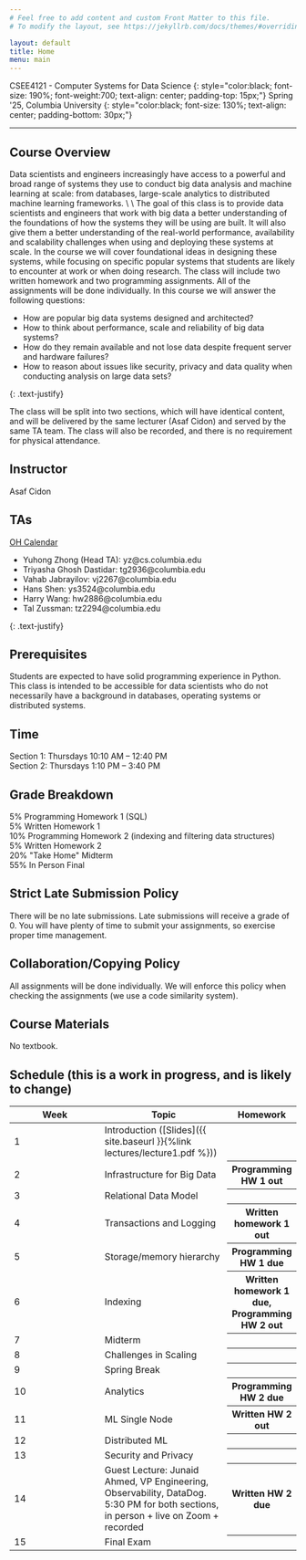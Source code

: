 ```yaml
---
# Feel free to add content and custom Front Matter to this file.
# To modify the layout, see https://jekyllrb.com/docs/themes/#overriding-theme-defaults

layout: default
title: Home
menu: main
---
```


CSEE4121 - Computer Systems for Data Science 
{: style="color:black; font-size: 190%; font-weight:700; text-align: center; padding-top: 15px;"}
Spring '25, Columbia University
{: style="color:black; font-size: 130%; text-align: center; padding-bottom: 30px;"}

----

## Course Overview
Data scientists and engineers increasingly have access to a powerful and broad
range of systems they use to conduct big data analysis and machine learning at
scale: from databases, large-scale analytics to distributed machine learning
frameworks. \\
\\
The goal of this class is to provide data scientists and engineers that work
with big data a better understanding of the foundations of how the systems they
will be using are built. It will also give them a better understanding of the
real-world performance, availability and scalability challenges when using and
deploying these systems at scale. In the course we will cover foundational ideas
in designing these systems, while focusing on specific popular systems that
students are likely to encounter at work or when doing research. The class will
include two written homework and two programming assignments. All of the assignments will be done
individually. In this course we will answer the following questions:
<ul>
  <li>How are popular big data systems designed and architected?</li>
  <li>How to think about performance, scale and reliability of big data systems?</li>
  <li>How do they remain available and not lose data despite frequent server and
hardware failures?</li>
  <li>How to reason about issues like security, privacy and data quality when
conducting analysis on large data sets?</li>
</ul>
{: .text-justify}

The class will be split into two sections, which will have identical content, and will be delivered by the same lecturer (Asaf Cidon) and served by the same TA team. The class will also be recorded, and there is no requirement for physical attendance.


## Instructor
Asaf Cidon

## TAs

[OH Calendar](https://calendar.google.com/calendar/u/0/embed?src=c_cd34b309dbe3126f513b87e9c29d50873242a639550137021c720fcf3909c267@group.calendar.google.com&ctz=America/New_York)

<ul>
  <li>Yuhong Zhong (Head TA): yz@cs.columbia.edu</li>
  <li>Triyasha Ghosh Dastidar: tg2936@columbia.edu</li>
  <li>Vahab Jabrayilov: vj2267@columbia.edu</li>
  <li>Hans Shen: ys3524@columbia.edu</li>
  <li>Harry Wang: hw2886@columbia.edu</li>
  <li>Tal Zussman: tz2294@columbia.edu</li>
</ul>
{: .text-justify}

## Prerequisites
Students are expected to have solid programming experience in Python. This class is intended to be accessible for
data scientists who do not necessarily have a background in databases, operating
systems or distributed systems.

## Time
Section 1: Thursdays 10:10 AM – 12:40 PM<br />
Section 2: Thursdays 1:10 PM – 3:40 PM

## Grade Breakdown
5% Programming Homework 1 (SQL) <br />
5% Written Homework 1 <br />
10% Programming Homework 2 (indexing and filtering data structures) <br />
5% Written Homework 2 <br />
20% "Take Home" Midterm <br />
55% In Person Final

## Strict Late Submission Policy
There will be no late submissions. Late submissions will receive a grade of 0.
You will have plenty of time to submit your assignments, so exercise proper
time management.

## Collaboration/Copying Policy
All assignments will be done individually. We will enforce this policy when
checking the assignments (we use a code similarity system).

## Course Materials
No textbook.

## Schedule (this is a work in progress, and is likely to change)
<table>
<colgroup>
<col width="33%" />
<col width="45%" />
<col width="22%" />
</colgroup>
<thead>
<tr class="header">
<th>Week</th>
<th>Topic</th>
<th>Homework</th>
</tr>
</thead>
<tbody>
<tr>
<td markdown="span">1</td>
<td markdown="span">Introduction ([Slides]({{ site.baseurl }}{%link lectures/lecture1.pdf %}))</td>
<th></th>
</tr>
<tr>
<td markdown="span">2</td>
<td markdown="span">Infrastructure for Big Data</td>
<th>Programming HW 1 out</th>
</tr>
<tr>
<td markdown="span">3</td>
<td markdown="span">Relational Data Model</td>
<th></th>
</tr>
<tr>
<td markdown="span">4</td>
<td markdown="span">Transactions and Logging</td>
<th>Written homework 1 out</th>
</tr>
<tr>
<td markdown="span">5</td>
<td markdown="span">Storage/memory hierarchy</td>
<th>Programming HW 1 due</th>
</tr>
<tr>
<td markdown="span">6</td>
<td markdown="span"> Indexing</td>
<th>Written homework 1 due, Programming HW 2 out</th>
</tr>
<tr>
<td markdown="span">7</td>
<td markdown="span">Midterm</td>
<th></th>
</tr>
<tr>
<td markdown="span">8</td>
<td markdown="span">Challenges in Scaling</td>
<th></th>
</tr>
<tr>
<td markdown="span">9</td>
<td markdown="span">Spring Break</td>
<th></th>
</tr>
<tr>
<td markdown="span">10</td>
<td markdown="span">Analytics</td>
<th>Programming HW 2 due</th>
</tr>
<tr>
<td markdown="span">11</td>
<td markdown="span">ML Single Node</td>
<th>Written HW 2 out</th>
</tr>
<tr>
<td markdown="span">12</td>
<td markdown="span">Distributed ML</td>
<th></th>
</tr>
<tr>
<td markdown="span">13</td>
<td markdown="span">Security and Privacy</td>
<th></th>
</tr>
<tr>
<td markdown="span">14</td>
<td markdown="span">Guest Lecture: Junaid Ahmed, VP Engineering, Observability, DataDog. 5:30 PM for both sections, in person + live on Zoom + recorded</td>
<th>Written HW 2 due</th>
</tr>
<tr>
<td markdown="span">15</td>
<td markdown="span">Final Exam</td>
<th></th>
</tr>
<tr>



